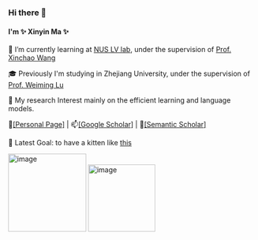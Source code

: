 ### Hi there 👋 

#### I'm ✨ Xinyin Ma ✨ 

🌱 I’m currently learning at [NUS LV lab](http://www.lv-nus.org), under the supervision of [Prof. Xinchao Wang](https://sites.google.com/site/sitexinchaowang/)

🎓 Previously I'm studying in Zhejiang University, under the supervision of [Prof. Weiming Lu](https://person.zju.edu.cn/en/lwm#743808)

🤔 My research Interest mainly on the efficient learning and language models.

👯[[Personal Page]](https://horseee.github.io/) \|
📫[[Google Scholar]](https://scholar.google.co.id/citations?user=jFUKS0oAAAAJ&hl=no) \|
💬[[Semantic Scholar]](https://www.semanticscholar.org/author/Xinyin-Ma/15532066)

🎃 Latest Goal: to have a kitten like [this](https://www.instagram.com/sanhuacats/)

<img width="158" alt="image" src="https://github.com/horseee/horseee/assets/22924514/c488159d-c46e-4077-9bb8-0936e3050596">
<img width="136" alt="image" src="https://github.com/horseee/horseee/assets/22924514/217aebac-0489-44ac-bd8d-657e66dd5ede">




